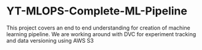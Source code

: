 # YT-MLOPS-Complete-ML-Pipeline
This project covers an end to end understanding for creation of machine learning pipeline. We are working around with DVC for experiment tracking and data versioning using AWS S3
